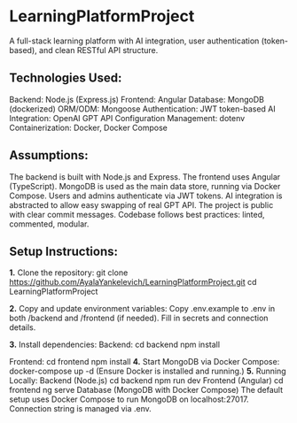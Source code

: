 # LearningPlatformProject
A full-stack learning platform with AI integration, user authentication (token-based), and clean RESTful API structure.
## Technologies Used:
Backend: Node.js (Express.js)
Frontend: Angular
Database: MongoDB (dockerized)
ORM/ODM: Mongoose
Authentication: JWT token-based
AI Integration: OpenAI GPT API
Configuration Management: dotenv
Containerization: Docker, Docker Compose

## Assumptions:
The backend is built with Node.js and Express.
The frontend uses Angular (TypeScript).
MongoDB is used as the main data store, running via Docker Compose.
Users and admins authenticate via JWT tokens.
AI integration is abstracted to allow easy swapping of real GPT API.
The project is public with clear commit messages.
Codebase follows best practices: linted, commented, modular.

## Setup Instructions:
**1.** Clone the repository:
git clone https://github.com/AyalaYankelevich/LearningPlatformProject.git
cd LearningPlatformProject

**2.** Copy and update environment variables:
Copy .env.example to .env in both /backend and /frontend (if needed).
Fill in secrets and connection details.

**3.** Install dependencies:
Backend:
cd backend
npm install

Frontend:
cd frontend
npm install
**4.** Start MongoDB via Docker Compose:
docker-compose up -d   (Ensure Docker is installed and running.)
**5.** Running Locally:
Backend (Node.js)
cd backend
npm run dev
Frontend (Angular)
cd frontend
ng serve
Database (MongoDB with Docker Compose)
The default setup uses Docker Compose to run MongoDB on localhost:27017.
Connection string is managed via .env.
